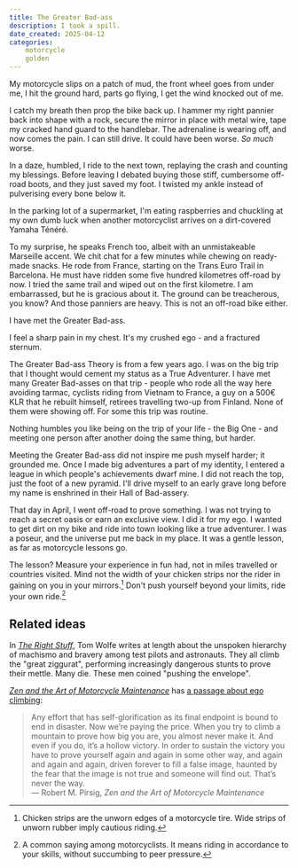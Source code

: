 ```yaml
---
title: The Greater Bad-ass
description: I took a spill.
date_created: 2025-04-12
categories:
    motorcycle
    golden
---
```


My motorcycle slips on a patch of mud, the front wheel goes from under me, I hit the ground hard, parts go flying, I get the wind knocked out of me.

I catch my breath then prop the bike back up. I hammer my right pannier back into shape with a rock, secure the mirror in place with metal wire, tape my cracked hand guard to the handlebar. The adrenaline is wearing off, and now comes the pain. I can still drive. It could have been worse. *So much* worse.

In a daze, humbled, I ride to the next town, replaying the crash and counting my blessings. Before leaving I debated buying those stiff, cumbersome off-road boots, and they just saved my foot. I twisted my ankle instead of pulverising every bone below it.

In the parking lot of a supermarket, I'm eating raspberries and chuckling at my own dumb luck when another motorcyclist arrives on a dirt-covered Yamaha Ténéré.

To my surprise, he speaks French too, albeit with an unmistakeable Marseille accent. We chit chat for a few minutes while chewing on ready-made snacks. He rode from France, starting on the Trans Euro Trail in Barcelona. He must have ridden some five hundred kilometres off-road by now. I tried the same trail and wiped out on the first kilometre. I am embarrassed, but he is gracious about it. The ground can be treacherous, you know? And those panniers are heavy. This is not an off-road bike either.

I have met the Greater Bad-ass.

I feel a sharp pain in my chest. It's my crushed ego - and a fractured sternum.

The Greater Bad-ass Theory is from a few years ago. I was on the big trip that I thought would cement my status as a True Adventurer. I have met many Greater Bad-asses on that trip - people who rode all the way here avoiding tarmac, cyclists riding from Vietnam to France, a guy on a 500€ KLR that he rebuilt himself, retirees travelling two-up from Finland. None of them were showing off. For some this trip was routine.

Nothing humbles you like being on the trip of your life - the Big One - and meeting one person after another doing the same thing, but harder.

Meeting the Greater Bad-ass did not inspire me push myself harder; it grounded me. Once I made big adventures a part of my identity, I entered a league in which people's achievements dwarf mine. I did not reach the top, just the foot of a new pyramid. I'll drive myself to an early grave long before my name is enshrined in their Hall of Bad-assery.

That day in April, I went off-road to prove something. I was not trying to reach a secret oasis or earn an exclusive view. I did it for my ego. I wanted to get dirt on my bike and ride into town looking like a true adventurer. I was a poseur, and the universe put me back in my place. It was a gentle lesson, as far as motorcycle lessons go.

The lesson? Measure your experience in fun had, not in miles travelled or countries visited. Mind not the width of your chicken strips nor the rider in gaining on you in your mirrors.[^1] Don't push yourself beyond your limits, ride your own ride.[^2]

## Related ideas

In *[The Right Stuff](https://en.wikipedia.org/wiki/The_Right_Stuff_\(book\))*, Tom Wolfe writes at length about the unspoken hierarchy of machismo and bravery among test pilots and astronauts. They all climb the "great ziggurat", performing increasingly dangerous stunts to prove their mettle. Many die. These men coined "pushing the envelope".

*[Zen and the Art of Motorcycle Maintenance](https://en.wikipedia.org/wiki/Zen_and_the_Art_of_Motorcycle_Maintenance)* has [a passage about ego climbing](https://makingtheplay.com/2023/06/13/the-ego-climber-2/):

> Any effort that has self-glorification as its final endpoint is bound to end in disaster. Now we’re paying the price. When you try to climb a mountain to prove how big you are, you almost never make it. And even if you do, it’s a hollow victory. In order to sustain the victory you have to prove yourself again and again in some other way, and again and again and again, driven forever to fill a false image, haunted by the fear that the image is not true and someone will find out. That’s never the way.  
> — Robert M. Pirsig, *Zen and the Art of Motorcycle Maintenance*

[^1]: Chicken strips are the unworn edges of a motorcycle tire. Wide strips of unworn rubber imply cautious riding.
[^2]: A common saying among motorcyclists. It means riding in accordance to your skills, without succumbing to peer pressure.